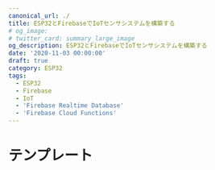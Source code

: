 ```yaml
---
canonical_url: ./
title: ESP32とFirebaseでIoTセンサシステムを構築する
# og_image:
# twitter_card: summary_large_image
og_description: ESP32とFirebaseでIoTセンサシステムを構築する
date: '2020-11-03 00:00:00'
draft: true
category: ESP32
tags:
  - ESP32
  - Firebase
  - IoT
  - 'Firebase Realtime Database'
  - 'Firebase Cloud Functions'
---
```


# テンプレート
